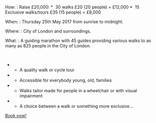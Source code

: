 How:
: Raise £20,000:
    * &nbsp;30 walks £20 (20 people) = £12,000
    * &nbsp;15 Exclusive walks/tours £35 (15 people) = £8,000

When:
: Thursday 25th May 2017 from sunrise to midnight.

Where:
: City of London and surroundings.

What:
: A guiding marathon with 45 guides providing various walks to as
  many as 825 people in the City of London.

&nbsp;

* - A quality walk or cycle tour
* - Accessible for everybody young, old, families
* - Walks tailor made for people in a wheelchair or with visual impairment
* - A choice between a walk or something more exclusive...

[Book now!](/index.html#walks)
